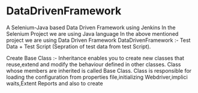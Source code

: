 # DataDrivenFramework
A Selenium-Java based Data Driven Framework using Jenkins
In the Selenium Project we are using Java language
In the above mentioned project we are using Data Driven Framework
DataDrivenFramework :- Test Data  + Test Script (Sepration of test data from test Script).

Create Base Class :-
Inheritance enables you to create new classes that reuse,extend and modify the behaviour defined in other classes.
Class whose members are inherited is called Base Class.
Class is responsible for loading the configuration from properties file,initializing Webdriver,implici waits,Extent Reports and also to create

